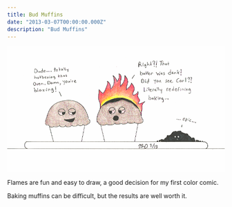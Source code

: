 ```yaml
---
title: Bud Muffins
date: "2013-03-07T00:00:00.000Z"
description: "Bud Muffins"
---
```


![Bud Muffins](./bud-muffins.gif)

Flames are fun and easy to draw, a good decision for my first color comic.

Baking muffins can be difficult, but the results are well worth it.
